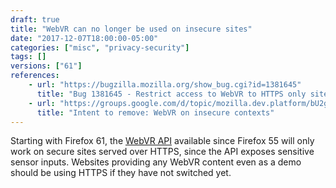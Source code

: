 ```yaml
---
draft: true
title: "WebVR can no longer be used on insecure sites"
date: "2017-12-07T18:00:00-05:00"
categories: ["misc", "privacy-security"]
tags: []
versions: ["61"]
references:
    - url: "https://bugzilla.mozilla.org/show_bug.cgi?id=1381645"
      title: "Bug 1381645 - Restrict access to WebVR to HTTPS only sites."
    - url: "https://groups.google.com/d/topic/mozilla.dev.platform/bU2gil1SHkY/discussion"
      title: "Intent to remove: WebVR on insecure contexts"
---
```

Starting with Firefox 61, the [WebVR API](https://developer.mozilla.org/en-US/docs/Web/API/WebVR_API) available since Firefox 55 will only work on secure sites served over HTTPS, since the API exposes sensitive sensor inputs. Websites providing any WebVR content even as a demo should be using HTTPS if they have not switched yet.
